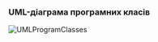 ### UML-діаграма програмних класів

![UMLProgramClasses](https://github.com/oleksandrblazhko/ai-212-majorova/assets/90724127/7bc648e8-3d64-4e7c-87a1-c4f5d6bdd337)
